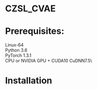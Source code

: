 # CZSL_CVAE


# Prerequisites:
Linux-64\
Python 3.6\
PyTorch 1.3.1\
CPU or NVIDIA GPU + CUDA10 CuDNN7.5\

# Installation

